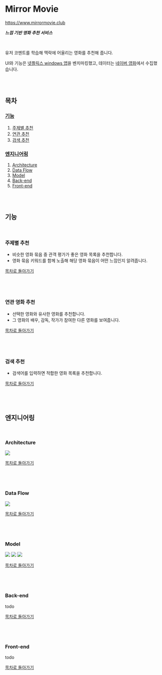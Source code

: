 # **Mirror Movie**

https://www.mirrormovie.club

***느낌 기반 영화 추천 서비스***

<br>

유저 코멘트를 학습해 맥락에 어울리는 영화를 추천해 줍니다.

UI와 기능은 [넷플릭스 windows 앱](https://www.microsoft.com/ko-kr/p/netflix/9wzdncrfj3tj?activetab=pivot:overviewtab)을 벤치마킹했고, 데이터는 [네이버 영화](https://movie.naver.com/)에서 수집했습니다.

<br>
<br>


## **목차**

### [기능](#기능)
  1. [주제별 추천](#주제별-추천)
  1. [연관 추천](#관련-영화-추천)
  1. [검색 추천](#검색-추천)
### [엔지니어링](#엔지니어링)
  1. [Architecture](#Architecture)
  1. [Data Flow](#Data-Flow)
  1. [Model](#Model)
  1. [Back-end](#Back-end)
  1. [Front-end](#Front-end)

<br>
<br>

## **기능**

<br>

### **주제별 추천**

* 비슷한 영화 묶음 중 관객 평가가 좋은 영화 목록을 추천합니다.
* 영화 묶음 키워드를 함께 노출해 해당 영화 묶음이 어떤 느낌인지 알려줍니다.

[목차로 돌아가기](#목차)
# 

<br>

### **연관 영화 추천**

* 선택한 영화와 유사한 영화를 추천합니다.
* 그 영화의 배우, 감독, 작가가 참여한 다른 영화를 보여줍니다.

[목차로 돌아가기](#목차)
#

<br>

### **검색 추천**

* 검색어를 입력하면 적합한 영화 목록을 추천합니다.

[목차로 돌아가기](#목차)
#

<br>

## **엔지니어링**

<br>

### **Architecture**

![](https://user-images.githubusercontent.com/31299614/120112834-84b92e00-c1b2-11eb-8504-c67d4d00c24f.png)

[목차로 돌아가기](#목차)
#

<br>

### **Data Flow**

![](https://user-images.githubusercontent.com/31299614/120121768-476b9500-c1e0-11eb-8e36-f9ce0a872e2f.png)

[목차로 돌아가기](#목차)
#

<br>

### **Model**

![](https://user-images.githubusercontent.com/31299614/120148987-0301e880-c224-11eb-995b-7c0558900d6e.png)
![](https://user-images.githubusercontent.com/31299614/120148316-fdf06980-c222-11eb-96e2-fb492305e412.png)
![](https://user-images.githubusercontent.com/31299614/120148324-0052c380-c223-11eb-82d0-634e185a72f5.png)

[목차로 돌아가기](#목차)
#

<br>

### **Back-end**

todo

[목차로 돌아가기](#목차)
#

<br>

### **Front-end**

todo

[목차로 돌아가기](#목차)
#